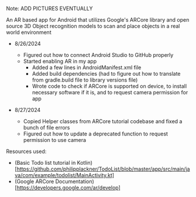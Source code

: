 Note: ADD PICTURES EVENTUALLY

An AR based app for Android that utilizes Google's ARCore library and open source 3D Object recognition models to scan and place objects in a real world environment



  - 8/26/2024
    - Figured out how to connect Android Studio to GitHub properly
    - Started enabling AR in my app
      - Added a few lines in AndroidManifest.xml file
      - Added build dependencies (had to figure out how to translate from gradle.build file to
      library versions file)
      - Wrote code to check if ARCore is supported on device, to install necessary software if
      it is, and to request camera permission for app

  - 8/27/2024
    - Copied Helper classes from ARCore tutorial codebase and fixed a bunch of file errors
    - Figured out how to update a deprecated function to request permission to use camera

Resources used:
  - (Basic Todo list tutorial in Kotlin) [https://github.com/philipplackner/TodoList/blob/master/app/src/main/java/com/example/todolist/MainActivity.kt]
  - (Google ARCore Documentation) [https://developers.google.com/ar/develop]